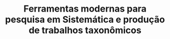 ---
layout: post
title: "Ferramentas modernas para pesquisa em Sistemática e produção de trabalhos taxonômicos"
img: image-5.png
---